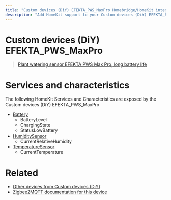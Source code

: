 ```yaml
---
title: "Custom devices (DiY) EFEKTA_PWS_MaxPro Homebridge/HomeKit integration"
description: "Add HomeKit support to your Custom devices (DiY) EFEKTA_PWS_MaxPro, using Homebridge, Zigbee2MQTT and homebridge-z2m."
---
```

<!---
This file has been GENERATED using src/docgen/docgen.ts
DO NOT EDIT THIS FILE MANUALLY!
-->
# Custom devices (DiY) EFEKTA_PWS_MaxPro
> [Plant watering sensor EFEKTA PWS Max Pro,  long battery life](http://efektalab.com/PWS_MaxPro)


# Services and characteristics
The following HomeKit Services and Characteristics are exposed by
the Custom devices (DiY) EFEKTA_PWS_MaxPro

* [Battery](../../battery.md)
  * BatteryLevel
  * ChargingState
  * StatusLowBattery
* [HumiditySensor](../../sensors.md)
  * CurrentRelativeHumidity
* [TemperatureSensor](../../sensors.md)
  * CurrentTemperature


# Related
* [Other devices from Custom devices (DiY)](../index.md#custom_devices_diy)
* [Zigbee2MQTT documentation for this device](https://www.zigbee2mqtt.io/devices/EFEKTA_PWS_MaxPro.html)